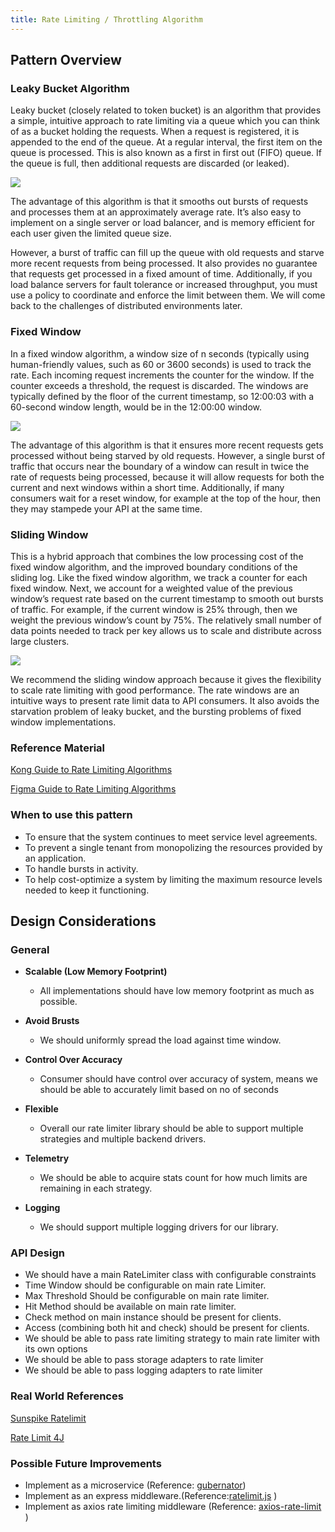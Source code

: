 ```yaml
---
title: Rate Limiting / Throttling Algorithm
---
```


## Pattern Overview

### Leaky Bucket Algorithm

Leaky bucket (closely related to token bucket) is an algorithm that provides a simple, intuitive approach to rate limiting via a queue which you can think of as a bucket holding the requests. When a request is registered, it is appended to the end of the queue. At a regular interval, the first item on the queue is processed. This is also known as a first in first out (FIFO) queue. If the queue is full, then additional requests are discarded (or leaked).

![](https://lh6.googleusercontent.com/BgxMiDT59r8idlgbatA8aHYdDYdLGct_mRag2ZJXbY-dB_4yy5KjG5YJrbao6Ma4KLUw23AaHxUnNOmyaw_S4e865SlEXoMR_C1zthLa7SvF00earBlb47Bm656-nYYgX5Xut96j)

The advantage of this algorithm is that it smooths out bursts of requests and processes them at an approximately average rate. It’s also easy to implement on a single server or load balancer, and is memory efficient for each user given the limited queue size.

However, a burst of traffic can fill up the queue with old requests and starve more recent requests from being processed. It also provides no guarantee that requests get processed in a fixed amount of time. Additionally, if you load balance servers for fault tolerance or increased throughput, you must use a policy to coordinate and enforce the limit between them. We will come back to the challenges of distributed environments later.

### Fixed Window

In a fixed window algorithm, a window size of n seconds (typically using human-friendly values, such as 60 or 3600 seconds) is used to track the rate. Each incoming request increments the counter for the window. If the counter exceeds a threshold, the request is discarded. The windows are typically defined by the floor of the current timestamp, so 12:00:03 with a 60-second window length, would be in the 12:00:00 window.

![](https://lh5.googleusercontent.com/mBcDL8LLp-jjjOU0p5YZfdBn5Abp9Dpko170PIwHtiLejB5VX41FMst_xzBt3EEJMBvsu2WeIOjCOMPh1UQRj9revJMLLDIlKWLunShxql02ss_KqR4lchqEQaZmPiSqxmkX0ivc)

The advantage of this algorithm is that it ensures more recent requests gets processed without being starved by old requests. However, a single burst of traffic that occurs near the boundary of a window can result in twice the rate of requests being processed, because it will allow requests for both the current and next windows within a short time. Additionally, if many consumers wait for a reset window, for example at the top of the hour, then they may stampede your API at the same time.

### Sliding Window

This is a hybrid approach that combines the low processing cost of the fixed window algorithm, and the improved boundary conditions of the sliding log. Like the fixed window algorithm, we track a counter for each fixed window. Next, we account for a weighted value of the previous window’s request rate based on the current timestamp to smooth out bursts of traffic. For example, if the current window is 25% through, then we weight the previous window’s count by 75%. The relatively small number of data points needed to track per key allows us to scale and distribute across large clusters.

![](https://lh3.googleusercontent.com/aoylRSn4KjLEnyS8GYAMSM0wwS_3_69aLvBTJu4lcal36UzJwtfnEQM8tWVQlqWRrg-wWVnr_S2zinAO0iPlXisam-7ZsvnNwiTZ4wlt9rAf9MEgmDizB0qXUDzwlI8cH3E2Vtny)

We recommend the sliding window approach because it gives the flexibility to scale rate limiting with good performance. The rate windows are an intuitive ways to present rate limit data to API consumers. It also avoids the starvation problem of leaky bucket, and the bursting problems of fixed window implementations.

### Reference Material

[Kong Guide to Rate Limiting Algorithms](https://konghq.com/blog/how-to-design-a-scalable-rate-limiting-algorithm/)

[Figma Guide to Rate Limiting Algorithms](https://www.figma.com/blog/an-alternative-approach-to-rate-limiting/)

### When to use this pattern

- To ensure that the system continues to meet service level agreements.
- To prevent a single tenant from monopolizing the resources provided by an application.
- To handle bursts in activity.
- To help cost-optimize a system by limiting the maximum resource levels needed to keep it functioning.

## Design Considerations

### General

- **Scalable (Low Memory Footprint)**

  - All implementations should have low memory footprint as much as possible.

- **Avoid Brusts**

  - We should uniformly spread the load against time window.

- **Control Over Accuracy**

  - Consumer should have control over accuracy of system, means we should be able to accurately limit based on no of seconds

- **Flexible**

  - Overall our rate limiter library should be able to support multiple strategies and multiple backend drivers.

- **Telemetry**

  - We should be able to acquire stats count for how much limits are remaining in each strategy.

- **Logging**

  - We should support multiple logging drivers for our library.

### API Design

- We should have a main RateLimiter class with configurable constraints
- Time Window should be configurable on main rate Limiter.
- Max Threshold Should be configurable on main rate limiter.
- Hit Method should be available on main rate limiter.
- Check method on main instance should be present for clients.
- Access (combining both hit and check) should be present for clients.
- We should be able to pass rate limiting strategy to main rate limiter with its own options
- We should be able to pass storage adapters to rate limiter
- We should be able to pass logging adapters to rate limiter

### Real World References

[Sunspike Ratelimit](https://packagist.org/packages/sunspikes/php-ratelimiter)

[Rate Limit 4J](https://github.com/mokies/ratelimitj/tree/master/ratelimitj-redis)

### Possible Future Improvements

- Implement as a microservice (Reference: [gubernator](https://github.com/mailgun/gubernator))
- Implement as an express middleware.(Reference:[ratelimit.js](https://www.npmjs.com/package/ratelimit.js) )
- Implement as axios rate limiting middleware (Reference: [axios-rate-limit](https://www.npmjs.com/package/axios-rate-limit) )

